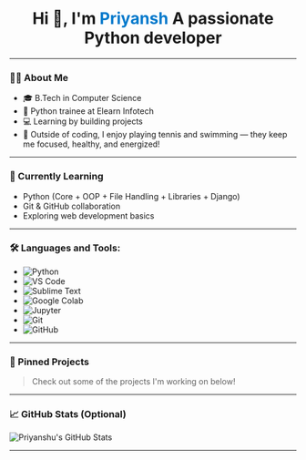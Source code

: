 
<h1 align="center">Hi 👋, I'm <span style="color:#007ACC">Priyansh </span>A passionate Python developer </h1>

---

### 🙋‍♂️ About Me

- 🎓 B.Tech in Computer Science
- 🧠 Python trainee at Elearn Infotech
- 💻 Learning by building projects
- 🌱 Outside of coding, I enjoy playing tennis and swimming — they keep me focused, healthy, and energized!

---

### 🧠 Currently Learning

- Python (Core + OOP + File Handling + Libraries + Django)
- Git & GitHub collaboration
- Exploring web development basics

---

### 🛠️ Languages and Tools:

- ![Python](https://img.shields.io/badge/-Python-3776AB?style=flat&logo=python&logoColor=white) 
- ![VS Code](https://img.shields.io/badge/-VS%20Code-007ACC?style=flat&logo=visual-studio-code&logoColor=white) 
- ![Sublime Text](https://img.shields.io/badge/-Sublime%20Text-FF9800?style=flat&logo=sublime-text&logoColor=white)
- ![Google Colab](https://img.shields.io/badge/-Google%20Colab-F9AB00?style=flat&logo=google-colab&logoColor=white)
- ![Jupyter](https://img.shields.io/badge/-Jupyter-F37626?style=flat&logo=jupyter&logoColor=white)
- ![Git](https://img.shields.io/badge/-Git-333333?style=flat&logo=git)
- ![GitHub](https://img.shields.io/badge/-GitHub-333333?style=flat&logo=github)

---

### 📌 Pinned Projects

> Check out some of the projects I'm working on below!

---

### 📈 GitHub Stats (Optional)
![Priyanshu's GitHub Stats](https://github-readme-stats.vercel.app/api?username=priyanshuthakur&show_icons=true&theme=radical)

---




<!--
**PantherCore/PantherCore** is a ✨ _special_ ✨ repository because its `README.md` (this file) appears on your GitHub profile.

Here are some ideas to get you started:

- 🔭 I’m currently working on ...
- 🌱 I’m currently learning ...
- 👯 I’m looking to collaborate on ...
- 🤔 I’m looking for help with ...
- 💬 Ask me about ...
- 📫 How to reach me: ...
- 😄 Pronouns: ...
- ⚡ Fun fact: ...
-->
